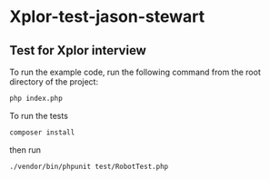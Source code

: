 # Xplor-test-jason-stewart
## Test for Xplor interview  

To run the example code, run the following command from the root directory of the project:

```bash
php index.php
```

To run the tests 

```bash 
composer install
```

then run

```bash
./vendor/bin/phpunit test/RobotTest.php
```
